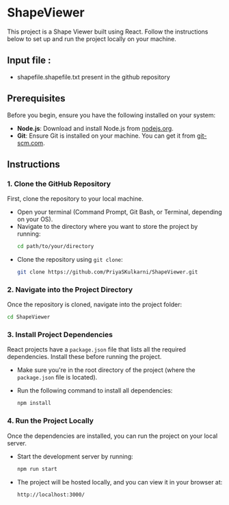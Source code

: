 # ShapeViewer

This project is a Shape Viewer built using React. Follow the instructions below to set up and run the project locally on your machine.

## Input file : 
- shapefile.shapefile.txt present in the github repository

## Prerequisites

Before you begin, ensure you have the following installed on your system:

- **Node.js**: Download and install Node.js from [nodejs.org](https://nodejs.org/).
- **Git**: Ensure Git is installed on your machine. You can get it from [git-scm.com](https://git-scm.com/).

## Instructions
### 1. Clone the GitHub Repository
First, clone the repository to your local machine.

- Open your terminal (Command Prompt, Git Bash, or Terminal, depending on your OS).
- Navigate to the directory where you want to store the project by running: 
  ```bash
  cd path/to/your/directory
  ```
- Clone the repository using `git clone`:
  ```bash
  git clone https://github.com/PriyaSKulkarni/ShapeViewer.git
  ```

### 2. Navigate into the Project Directory
Once the repository is cloned, navigate into the project folder:


```bash
cd ShapeViewer
```

### 3. Install Project Dependencies
React projects have a `package.json` file that lists all the required dependencies. Install these before running the project.

- Make sure you're in the root directory of the project (where the `package.json` file is located).
- Run the following command to install all dependencies:

  ```bash
  npm install
  ```

### 4. Run the Project Locally
Once the dependencies are installed, you can run the project on your local server.

- Start the development server by running:

  ```bash
  npm run start
  ```

- The project will be hosted locally, and you can view it in your browser at:

  ```
  http://localhost:3000/
  ```
